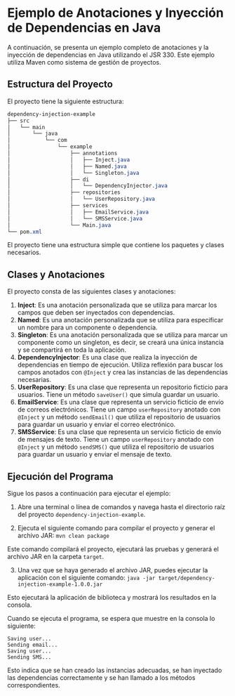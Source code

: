 # Ejemplo de Anotaciones y Inyección de Dependencias en Java

A continuación, se presenta un ejemplo completo de anotaciones y la inyección de dependencias en Java utilizando el JSR 330. Este ejemplo utiliza Maven como sistema de gestión de proyectos.

## Estructura del Proyecto

El proyecto tiene la siguiente estructura:

```css
dependency-injection-example
├── src
│   └── main
│       └── java
│           └── com
│               └── example
│                   ├── annotations
│                   │   ├── Inject.java
│                   │   ├── Named.java
│                   │   └── Singleton.java
│                   ├── di
│                   │   └── DependencyInjector.java
│                   ├── repositories
│                   │   └── UserRepository.java
│                   ├── services
│                   │   ├── EmailService.java
│                   │   └── SMSService.java
│                   └── Main.java
└── pom.xml
```

El proyecto tiene una estructura simple que contiene los paquetes y clases necesarios.

## Clases y Anotaciones

El proyecto consta de las siguientes clases y anotaciones:

1. **Inject**: Es una anotación personalizada que se utiliza para marcar los campos que deben ser inyectados con dependencias.
2. **Named**: Es una anotación personalizada que se utiliza para especificar un nombre para un componente o dependencia.
3. **Singleton**: Es una anotación personalizada que se utiliza para marcar un componente como un singleton, es decir, se creará una única instancia y se compartirá en toda la aplicación.
4. **DependencyInjector**: Es una clase que realiza la inyección de dependencias en tiempo de ejecución. Utiliza reflexión para buscar los campos anotados con `@Inject` y crea las instancias de las dependencias necesarias.
5. **UserRepository**: Es una clase que representa un repositorio ficticio para usuarios. Tiene un método `saveUser()` que simula guardar un usuario.
6. **EmailService**: Es una clase que representa un servicio ficticio de envío de correos electrónicos. Tiene un campo `userRepository` anotado con `@Inject` y un método `sendEmail()` que utiliza el repositorio de usuarios para guardar un usuario y enviar el correo electrónico.
7. **SMSService**: Es una clase que representa un servicio ficticio de envío de mensajes de texto. Tiene un campo `userRepository` anotado con `@Inject` y un método `sendSMS()` que utiliza el repositorio de usuarios para guardar un usuario y enviar el mensaje de texto.

## Ejecución del Programa

Sigue los pasos a continuación para ejecutar el ejemplo:

1. Abre una terminal o línea de comandos y navega hasta el directorio raíz del proyecto `dependency-injection-example`.

2. Ejecuta el siguiente comando para compilar el proyecto y generar el archivo JAR:
```mvn clean package```

Este comando compilará el proyecto, ejecutará las pruebas y generará el archivo JAR en la carpeta `target`.

3. Una vez que se haya generado el archivo JAR, puedes ejecutar la aplicación con el siguiente comando:
```java -jar target/dependency-injection-example-1.0.0.jar```

Esto ejecutará la aplicación de biblioteca y mostrará los resultados en la consola.

Cuando se ejecuta el programa, se espera que muestre en la consola lo siguiente:
```
Saving user...
Sending email...
Saving user...
Sending SMS...
```
Esto indica que se han creado las instancias adecuadas, se han inyectado las dependencias correctamente y se han llamado a los métodos correspondientes.
